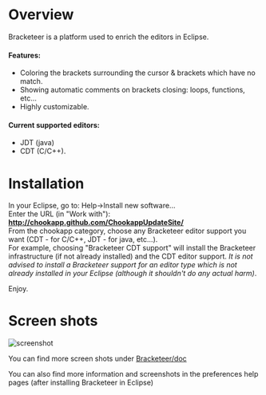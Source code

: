 Overview
========

Bracketeer is a platform used to enrich the editors in Eclipse.
#### Features:

- Coloring the brackets surrounding the cursor & brackets which have no match.
- Showing automatic comments on brackets closing: loops, functions, etc...
- Highly customizable.

#### Current supported editors:

- JDT (java) 
- CDT (C/C++).

Installation 
============
In your Eclipse, go to: Help->Install new software...  
Enter the URL (in "Work with"): **http://chookapp.github.com/ChookappUpdateSite/**  
From the chookapp category, choose any Bracketeer editor support you want (CDT - for C/C++, JDT - for java, etc...).  
For example, choosing "Bracketeer CDT support" will install the Bracketeer infrastructure (if not already installed) and the CDT editor support. *It is not advised to install a Bracketeer support for an editor type which is not already installed in your Eclipse (although it shouldn't do any actual harm)*.

Enjoy.

Screen shots
============

![screenshot](https://github.com/chookapp/Bracketeer/raw/master/Bracketeer/doc/all-surrounding-hyperlink.JPG)

You can find more screen shots under [Bracketeer/doc](https://github.com/chookapp/Bracketeer/tree/master/Bracketeer/doc)

You can also find more information and screenshots in the preferences help pages (after installing Bracketeer in Eclipse)
